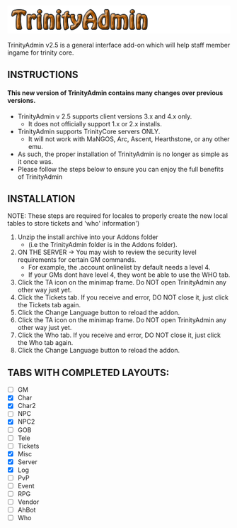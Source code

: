 ![GitHub Logo](/Textures/logo.png)

TrinityAdmin v2.5 is a general interface add-on which will help staff member ingame for trinity core. 

## INSTRUCTIONS

#### This new version of TrinityAdmin contains many changes over previous versions.
- TrinityAdmin v 2.5 supports client versions 3.x and 4.x only. 
    - It does not officially support 1.x or 2.x installs.
- TrinityAdmin supports TrinityCore servers ONLY.
    - It will not work with MaNGOS, Arc, Ascent, Hearthstone, or any other emu.
- As such, the proper installation of TrinityAdmin is no longer as simple as it once was.
- Please follow the steps below to ensure you can enjoy the full benefits of TrinityAdmin


## INSTALLATION
NOTE: These steps are required for locales to properly create the new local tables to store tickets and 'who' information')
1. Unzip the install archive into your Addons folder
    - (i.e the TrinityAdmin folder is in the Addons folder).
2. ON THE SERVER -> You may wish to review the security level requirements for certain GM commands. 
    - For example, the .account onlinelist by default needs a level 4. 
    - If your GMs dont have level 4, they wont be able to use the WHO tab.
3. Click the TA icon on the minimap frame. Do NOT open TrinityAdmin any other way just yet.
4. Click the Tickets tab. If you receive and error, DO NOT close it, just click the Tickets tab again.
5. Click the Change Language button to reload the addon.
6. Click the TA icon on the minimap frame. Do NOT open TrinityAdmin any other way just yet.
7. Click the Who tab. If you receive and error, DO NOT close it, just click the Who tab again.
8. Click the Change Language button to reload the addon.

## TABS WITH COMPLETED LAYOUTS:

- [ ] GM
- [x] Char
- [x] Char2
- [ ] NPC
- [x] NPC2
- [ ] GOB
- [ ] Tele
- [ ] Tickets
- [x] Misc
- [x] Server
- [x] Log
- [ ] PvP
- [ ] Event
- [ ] RPG
- [ ] Vendor
- [ ] AhBot
- [ ] Who
